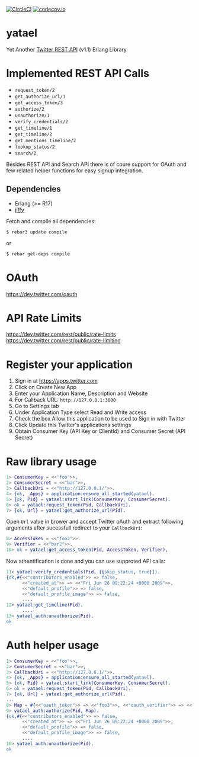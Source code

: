 [![CircleCI](https://circleci.com/gh/tgrk/yatael/tree/master.svg?style=svg)](https://circleci.com/gh/tgrk/yatael/tree/master)
[![codecov.io](https://codecov.io/github/tgrk/yatael/coverage.svg?branch=master)](https://codecov.io/github/tgrk/yatael?branch=master)

yatael
======

Yet Another [Twitter REST API][1] (v1.1) Erlang Library

Implemented REST API Calls
===
* `request_token/2`
* `get_authorize_url/1`
* `get_access_token/3`
* `authorize/2`
* `unauthorize/1`
* `verify_credentials/2`
* `get_timeline/1`
* `get_timeline/2`
* `get_mentions_timeline/2`
* `lookup_status/2`
* `search/2`

Besides REST API and Search API there is of coure support for OAuth and few related helper functions for easy signup integration.

## Dependencies
* Erlang (>= R17)
* [jiffy][2]

Fetch and compile all dependencies:
```
$ rebar3 update compile
```
or
```bash
$ rebar get-deps compile
```

OAuth
===
https://dev.twitter.com/oauth

API Rate Limits
===
https://dev.twitter.com/rest/public/rate-limits
https://dev.twitter.com/rest/public/rate-limiting

Register your application
===

1. Sign in at https://apps.twitter.com
2. Click on Create New App
3. Enter your Application Name, Description and Website
4. For Callback URL: `http://127.0.0.1:3000`
5. Go to Settings tab
6. Under Application Type select Read and Write access
7. Check the box Allow this application to be used to Sign in with Twitter
8. Click Update this Twitter's applications settings
9. Obtain Consumer Key (API Key or ClientId) and Consumer Secret (API Secret)


Raw library usage
===
```erlang
1> ConsumerKey = <<"foo">>,
2> ConsumerSecret = <<"bar">>,
3> CallbackUri = <<"http://127.0.0.1/">>.
4> {ok, _Apps} = application:ensure_all_started(yatael).
5> {ok, Pid} = yatael:start_link(ConsumerKey, ConsumerSecret).
6> ok = yatael:request_token(Pid, CallbackUri).
7> {ok, Url} = yatael:get_authorize_url(Pid).
```
Open `Url` value in brower and accept Twitter oAuth and extract following arguments
after sucessfull redirect to your `CallbackUri`:
```erlang
8> AccessToken = <<"foo2">>.
9> Verifier = <<"bar2">>.
10> ok = yatael:get_access_token(Pid, AccessToken, Verifier),
```
Now athentification is done and you can use supproted API calls:
```erlang
11> yatael:verify_credentials(Pid, [{skip_status, true}]).
{ok,#{<<"contributors_enabled">> => false,
      <<"created_at">> => <<"Fri Jun 26 09:22:24 +0000 2009">>,
      <<"default_profile">> => false,
      <<"default_profile_image">> => false,
      ....
12> yatael:get_timeline(Pid).
      ....
13> yatael_auth:unauthorize(Pid).
ok
```

Auth helper usage
===
```erlang
1> ConsumerKey = <<"foo">>,
2> ConsumerSecret = <<"bar">>,
3> CallbackUri = <<"http://127.0.0.1/">>.
4> {ok, _Apps} = application:ensure_all_started(yatael).
5> {ok, Pid} = yatael:start_link(ConsumerKey, ConsumerSecret).
6> ok = yatael:request_token(Pid, CallbackUri).
7> {ok, Url} = yatael:get_authorize_url(Pid).
...
8> Map = #{<<"oauth_token">> => <<"foo3">>, <<"oauth_verifier">> => <<"bar3">>, <<"callback_uri">> => CallbackUri}.
9> yatael_auth:authorize(Pid, Map).
{ok,#{<<"contributors_enabled">> => false,
      <<"created_at">> => <<"Fri Jun 26 09:22:24 +0000 2009">>,
      <<"default_profile">> => false,
      <<"default_profile_image">> => false,
      ....
10> yatael_auth:unauthorize(Pid).
ok

```


[1]: https://dev.twitter.com/rest/public
[2]: https://github.com/davisp/jiffy
